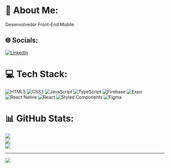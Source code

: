 # 💫 About Me:
Desenvolvedor Front-End Mobile


## 🌐 Socials:
[![LinkedIn](https://img.shields.io/badge/LinkedIn-%230077B5.svg?logo=linkedin&logoColor=white)](https://linkedin.com/in/https://www.linkedin.com/in/fernando-albuquerque-8a29a7226/) 

# 💻 Tech Stack:
![HTML5](https://img.shields.io/badge/html5-%23E34F26.svg?style=for-the-badge&logo=html5&logoColor=white) ![CSS3](https://img.shields.io/badge/css3-%231572B6.svg?style=for-the-badge&logo=css3&logoColor=white) ![JavaScript](https://img.shields.io/badge/javascript-%23323330.svg?style=for-the-badge&logo=javascript&logoColor=%23F7DF1E) ![TypeScript](https://img.shields.io/badge/typescript-%23007ACC.svg?style=for-the-badge&logo=typescript&logoColor=white) ![Firebase](https://img.shields.io/badge/firebase-%23039BE5.svg?style=for-the-badge&logo=firebase) ![Expo](https://img.shields.io/badge/expo-1C1E24?style=for-the-badge&logo=expo&logoColor=#D04A37) ![React Native](https://img.shields.io/badge/react_native-%2320232a.svg?style=for-the-badge&logo=react&logoColor=%2361DAFB) ![React](https://img.shields.io/badge/react-%2320232a.svg?style=for-the-badge&logo=react&logoColor=%2361DAFB) ![Styled Components](https://img.shields.io/badge/styled--components-DB7093?style=for-the-badge&logo=styled-components&logoColor=white) 	![Figma](https://img.shields.io/badge/figma-%23F24E1E.svg?style=for-the-badge&logo=figma&logoColor=white)
# 📊 GitHub Stats:
![](https://github-readme-stats.vercel.app/api?username=fernandoAlbuquerque3&theme=react&hide_border=false&include_all_commits=true&count_private=true)<br/>
![](https://github-readme-streak-stats.herokuapp.com/?user=fernandoAlbuquerque3&theme=react&hide_border=false)<br/>
![](https://github-readme-stats.vercel.app/api/top-langs/?username=fernandoAlbuquerque3&theme=react&hide_border=false&include_all_commits=true&count_private=true&layout=compact)

---
[![](https://visitcount.itsvg.in/api?id=fernandoAlbuquerque3&icon=0&color=0)](https://visitcount.itsvg.in)

<!-- Proudly created with GPRM ( https://gprm.itsvg.in ) -->
